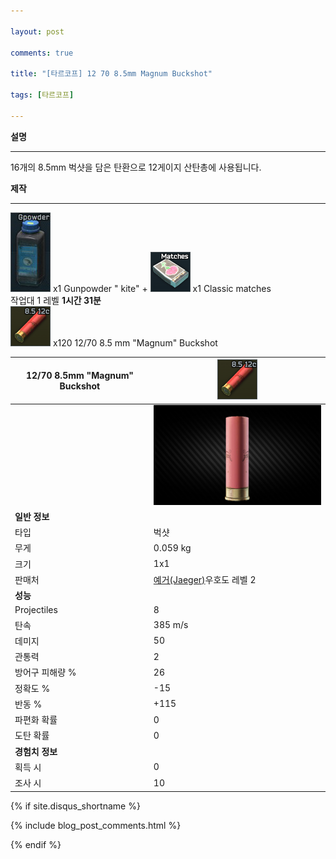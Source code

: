 ```yaml
---

layout: post

comments: true

title: "[타르코프] 12 70 8.5mm Magnum Buckshot"

tags: [타르코프]

---
```


**설명**  
_ _ _  
16개의 8.5mm 벅샷을 담은 탄환으로 12게이지 산탄총에 사용됩니다.

**제작**  
_ _ _  
![Gunpowder "Kite"](/assets/image/tarkov/material/Gunpowder_Icon.png) x1 Gunpowder " kite" + ![Classic matches](/assets/image/tarkov/material/Matches_Icon.png) x1 Classic matches  
작업대 1 레벨 **1시간 31분**  
![12/70 8.5 mm "Magnum" Buckshot](/assets/image/tarkov/bullet/127065ExpressMagnumIcon.png) x120 12/70 8.5 mm "Magnum" Buckshot


|12/70 8.5mm "Magnum" Buckshot|![12/70 8.5mm "Magnum" Buckshot](/assets/image/tarkov/bullet/127065ExpressMagnumIcon.png)|
|--|--|
||![12/70 8.5mm "Magnum" Buckshot](/assets/image/tarkov/bullet/12x70BUCKSHOTIMAGE.png)|
|**일반 정보**|
|타입|벅샷|
|무게|0.059 kg|
|크기|1x1|
|판매처|[예거(Jaeger)](https://)우호도 레벨 2|
|**성능**|
|Projectiles|8|
|탄속|385 m/s|
|데미지|50|
|관통력|2|
|방어구 피해량 %|26|
|정확도 %|-15|
|반동 %|+115|
|파편화 확률|0|
|도탄 확률|0|
|**경험치 정보**|
|획득 시|0|
|조사 시|10|


{% if site.disqus_shortname %}

<div class="comments">

  {% include blog_post_comments.html %}

</div>

{% endif %}



<div id="disqus_thread"></div>